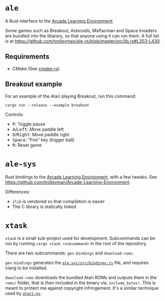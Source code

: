 # `ale`
A Rust interface to the [Arcade Learning Environment](https://github.com/mgbellemare/Arcade-Learning-Environment).

Some games such as Breakout, Asteroids, MsPacman and Space Invaders are bundled into the libarary, so that anyone using it can run them. A full list is at https://github.com/trolleyman/ale-rs/blob/master/src/lib.rs#L353-L430.

## Requirements
- CMake (See [cmake-rs](https://github.com/alexcrichton/cmake-rs))

## Breakout example
For an example of the Atari playing Breakout, run this command:
```
cargo run --release --example breakout
```
Controls:
- <kbd>P</kbd>: Toggle pause
- <kbd>A</kbd>/<kbd>Left</kbd>: Move paddle left
- <kbd>D</kbd>/<kbd>Right</kbd>: Move paddle right
- <kbd>Space</kbd>: "Fire" key (trigger ball)
- <kbd>R</kbd>: Reset game

# `ale-sys`
Rust bindings to the [Arcade Learning Environment](https://github.com/mgbellemare/Arcade-Learning-Environment), with a few tweaks. See https://github.com/trolleyman/Arcade-Learning-Environment.

Differences:
- `zlib` is vendored so that compilation is easier
- The C library is statically linked

# `xtask`
`xtask` is a small sub-project used for development. Subcommands can be run by running `cargo xtask <subcommand>` in the root of the repository.

There are two subcommands: `gen-bindings` and `download-roms`.

`gen-bindings` generates the [`ale-sys/src/bindings.rs`](ale-sys/src/bindings.rs) file, and requires clang to be installed.

`download-roms` downloads the bundled Atari ROMs and outputs them in the `roms/` folder, that is then included in the binary via. `include_bytes!`. This is meant to protect me against copyright infringement. It's a similar technique used by [`atari-py`](https://github.com/openai/atari-py).
